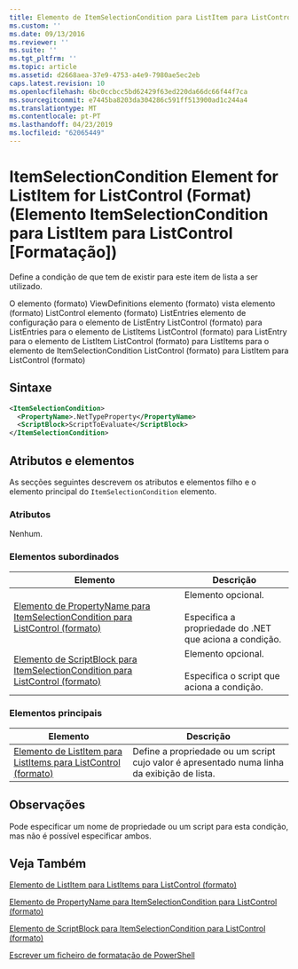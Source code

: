 ```yaml
---
title: Elemento de ItemSelectionCondition para ListItem para ListControl (formato) | Documentos da Microsoft
ms.custom: ''
ms.date: 09/13/2016
ms.reviewer: ''
ms.suite: ''
ms.tgt_pltfrm: ''
ms.topic: article
ms.assetid: d2668aea-37e9-4753-a4e9-7980ae5ec2eb
caps.latest.revision: 10
ms.openlocfilehash: 6bc0ccbcc5bd62429f63ed220da66dc66f44f7ca
ms.sourcegitcommit: e7445ba8203da304286c591ff513900ad1c244a4
ms.translationtype: MT
ms.contentlocale: pt-PT
ms.lasthandoff: 04/23/2019
ms.locfileid: "62065449"
---
```

# <a name="itemselectioncondition-element-for-listitem-for-listcontrol-format"></a>ItemSelectionCondition Element for ListItem for ListControl (Format) (Elemento ItemSelectionCondition para ListItem para ListControl [Formatação])

Define a condição de que tem de existir para este item de lista a ser utilizado.

O elemento (formato) ViewDefinitions elemento (formato) vista elemento (formato) ListControl elemento (formato) ListEntries elemento de configuração para o elemento de ListEntry ListControl (formato) para ListEntries para o elemento de ListItems ListControl (formato) para ListEntry para o elemento de ListItem ListControl (formato) para ListItems para o elemento de ItemSelectionCondition ListControl (formato) para ListItem para ListControl (formato)

## <a name="syntax"></a>Sintaxe

```xml
<ItemSelectionCondition>
  <PropertyName>.NetTypeProperty</PropertyName>
  <ScriptBlock>ScriptToEvaluate</ScriptBlock>
</ItemSelectionCondition>
```

## <a name="attributes-and-elements"></a>Atributos e elementos

As secções seguintes descrevem os atributos e elementos filho e o elemento principal do `ItemSelectionCondition` elemento.

### <a name="attributes"></a>Atributos

Nenhum.

### <a name="child-elements"></a>Elementos subordinados

|Elemento|Descrição|
|-------------|-----------------|
|[Elemento de PropertyName para ItemSelectionCondition para ListControl (formato)](./propertyname-element-for-itemselectioncondition-for-listcontrol-format.md)|Elemento opcional.<br /><br /> Especifica a propriedade do .NET que aciona a condição.|
|[Elemento de ScriptBlock para ItemSelectionCondition para ListControl (formato)](./scriptblock-element-for-itemselectioncondition-for-listcontrol-format.md)|Elemento opcional.<br /><br /> Especifica o script que aciona a condição.|

### <a name="parent-elements"></a>Elementos principais

|Elemento|Descrição|
|-------------|-----------------|
|[Elemento de ListItem para ListItems para ListControl (formato)](./listitem-element-for-listitems-for-listcontrol-format.md)|Define a propriedade ou um script cujo valor é apresentado numa linha da exibição de lista.|

## <a name="remarks"></a>Observações

Pode especificar um nome de propriedade ou um script para esta condição, mas não é possível especificar ambos.

## <a name="see-also"></a>Veja Também

[Elemento de ListItem para ListItems para ListControl (formato)](./listitem-element-for-listitems-for-listcontrol-format.md)

[Elemento de PropertyName para ItemSelectionCondition para ListControl (formato)](./propertyname-element-for-itemselectioncondition-for-listcontrol-format.md)

[Elemento de ScriptBlock para ItemSelectionCondition para ListControl (formato)](./scriptblock-element-for-itemselectioncondition-for-listcontrol-format.md)

[Escrever um ficheiro de formatação de PowerShell](./writing-a-powershell-formatting-file.md)
